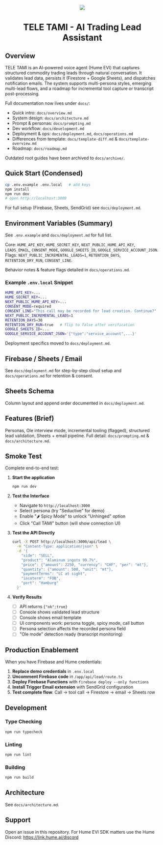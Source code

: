 <div align="center">
  <img src="https://storage.googleapis.com/hume-public-logos/hume/hume-banner.png">
  <h1>TELE TAMI - AI Trading Lead Assistant</h1>
</div>

## Overview

TELE TAMI is an AI-powered voice agent (Hume EVI) that captures structured commodity trading leads through natural conversation. It validates lead data, persists it (Firestore + Google Sheets), and dispatches notification emails. The system supports multi-persona styles, emerging multi-lead flows, and a roadmap for incremental tool capture or transcript post-processing.

Full documentation now lives under `docs/`:
- Quick intro: `docs/overview.md`
- System design: `docs/architecture.md`
- Prompt & personas: `docs/prompting.md`
- Dev workflow: `docs/development.md`
- Deployment & ops: `docs/deployment.md`, `docs/operations.md`
- Differences from template: `docs/template-diff.md` & `docs/template-overview.md`
- Roadmap: `docs/roadmap.md`

Outdated root guides have been archived to `docs/archive/`.

## Quick Start (Condensed)

```bash
cp .env.example .env.local   # add keys
npm install
npm run dev
# open http://localhost:3000
```

For full setup (Firebase, Sheets, SendGrid) see `docs/deployment.md`.

## Environment Variables (Summary)
See `.env.example` and `docs/deployment.md` for full list.

Core: `HUME_API_KEY`, `HUME_SECRET_KEY`, `NEXT_PUBLIC_HUME_API_KEY`, `LEADS_EMAIL`, `CONSENT_MODE`, `GOOGLE_SHEETS_ID`, `GOOGLE_SERVICE_ACCOUNT_JSON`.
Flags: `NEXT_PUBLIC_INCREMENTAL_LEADS=1`, `RETENTION_DAYS`, `RETENTION_DRY_RUN`, `CONSENT_LINE`.

Behavior notes & feature flags detailed in `docs/operations.md`.

### Example `.env.local` Snippet

```bash
HUME_API_KEY=...
HUME_SECRET_KEY=...
NEXT_PUBLIC_HUME_API_KEY=...
CONSENT_MODE=required
CONSENT_LINE="This call may be recorded for lead creation. Continue?"
NEXT_PUBLIC_INCREMENTAL_LEADS=1
RETENTION_DAYS=30
RETENTION_DRY_RUN=true   # flip to false after verification
GOOGLE_SHEETS_ID=...
GOOGLE_SERVICE_ACCOUNT_JSON='{"type":"service_account",...}'
```

Deployment specifics moved to `docs/deployment.md`.

## Firebase / Sheets / Email

See `docs/deployment.md` for step-by-step cloud setup and `docs/operations.md` for retention & consent.

## Sheets Schema
Column layout and append order documented in `docs/deployment.md`.

## Features (Brief)
Personas, Ole interview mode, incremental tooling (flagged), structured lead validation, Sheets + email pipeline. Full detail: `docs/prompting.md` & `docs/architecture.md`.

## Smoke Test

Complete end-to-end test:

1. **Start the application**
   ```bash
   npm run dev
   ```

2. **Test the Interface**
   - Navigate to `http://localhost:3000`
   - Select persona (try "Seductive" for demo)
   - Enable "🌶️ Spicy Mode" to unlock "Unhinged" option
   - Click "Call TAMI" button (will show connection UI)

3. **Test the API Directly**
   ```bash
   curl -X POST http://localhost:3000/api/lead \
     -H "Content-Type: application/json" \
     -d '{
       "side": "SELL",
       "product": "Aluminum ingots 99.7%",
       "price": {"amount": 2250, "currency": "CHF", "per": "mt"},
       "quantity": {"amount": 500, "unit": "mt"},
       "paymentTerms": "LC at sight",
       "incoterm": "FOB",
       "port": "Hamburg"
     }'
   ```

4. **Verify Results**
   - [ ] API returns `{"ok":true}`
   - [ ] Console shows validated lead structure
   - [ ] Console shows email template
   - [ ] UI components work: persona toggle, spicy mode, call button
   - [ ] Persona selection affects the recorded persona field
   - [ ] "Ole mode" detection ready (transcript monitoring)

## Production Enablement

When you have Firebase and Hume credentials:

1. **Replace demo credentials** in `.env.local`
2. **Uncomment Firebase code** in `/app/api/lead/route.ts`
3. **Deploy Firebase Functions** with `firebase deploy --only functions`
4. **Install Trigger Email extension** with SendGrid configuration
5. **Test complete flow**: Call → tool call → Firestore → email → Sheets row

## Development

### Type Checking
```bash
npm run typecheck
```

### Linting
```bash
npm run lint
```

### Building
```bash
npm run build
```

## Architecture
See `docs/architecture.md`.

## Support
Open an issue in this repository. For Hume EVI SDK matters use the Hume Discord: https://link.hume.ai/discord
